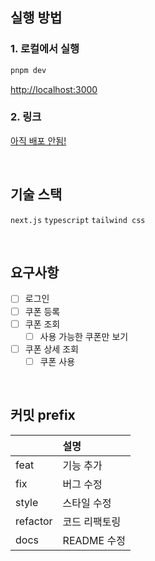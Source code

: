 ## 실행 방법

### 1. 로컬에서 실행

```bash
pnpm dev
```

[http://localhost:3000](http://localhost:3000)

### 2. 링크

[아직 배포 안됨!]()

<br/>

## 기술 스택

`next.js` `typescript` `tailwind css`

<br/>

## 요구사항

- [ ] 로그인
- [ ] 쿠폰 등록
- [ ] 쿠폰 조회
  - [ ] 사용 가능한 쿠폰만 보기
- [ ] 쿠폰 상세 조회
  - [ ] 쿠폰 사용

<br/>

## 커밋 prefix

|          | 설명          |
| :------- | :------------ |
| feat     | 기능 추가     |
| fix      | 버그 수정     |
| style    | 스타일 수정   |
| refactor | 코드 리팩토링 |
| docs     | README 수정   |
